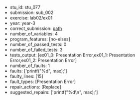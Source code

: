 - stu_id: stu_077	       
- submission: sub_002
- exercise: lab02/ex01
- year: year-3
- correct_submission: [path](https://github.com/pmorvalho/C-Pack-IPAs/blob/main/correct_submissions/year-3/lab02/ex01/ex01-stu_077-sub_003)
- number_of_variables: 4
- program_features: [no-elses] 
- number_of_passed_tests: 0
- number_of_failed_tests: 3
- tests_output: [ex01_0: Presentation Error,ex01_1: Presentation Error,ex01_2: Presentation Error]
- number_of_faults: 1
- faults: ['printf("%d", max);']
- faulty_lines: [15]
- fault_types: [Presentation Error]
- repair_actions: [Replace] 
- suggested_repairs: ['printf("%d\n", max);']
